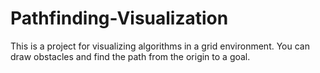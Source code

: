 # Pathfinding-Visualization

This is a project for visualizing algorithms in a grid environment. You can draw obstacles and find the path from the origin to a goal.

